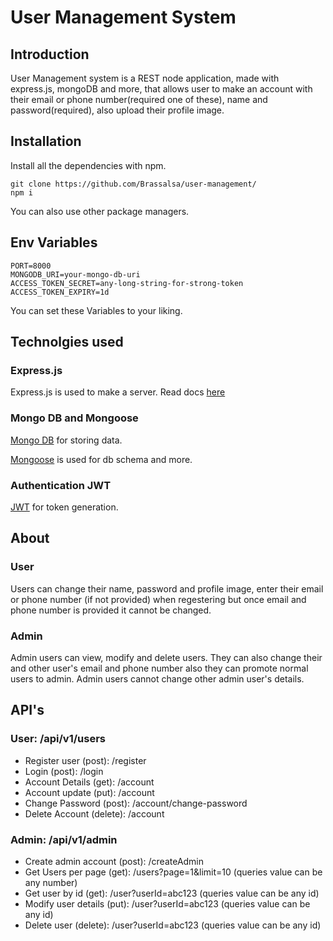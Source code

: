 # User Management System

## Introduction

User Management system is a REST node application, made with express.js, mongoDB and more, that allows user to make an account with their email or phone number(required one of these), name and password(required), also upload their profile image.

## Installation

Install all the dependencies with npm.

```
git clone https://github.com/Brassalsa/user-management/
npm i
```

You can also use other package managers.

## Env Variables

```
PORT=8000
MONGODB_URI=your-mongo-db-uri
ACCESS_TOKEN_SECRET=any-long-string-for-strong-token
ACCESS_TOKEN_EXPIRY=1d
```

You can set these Variables to your liking.

## Technolgies used

### Express.js

Express.js is used to make a server.
Read docs [here](https://expressjs.com/)

### Mongo DB and Mongoose

[Mongo DB](https://www.mongodb.com/) for storing data.

[Mongoose](https://mongoosejs.com/) is used for db schema and more.

### Authentication JWT

[JWT](https://jwt.io/) for token generation.

## About

### User

Users can change their name, password and profile image, enter their email or phone number (if not provided) when regestering but once email and phone number is provided it cannot be changed.

### Admin

Admin users can view, modify and delete users. They can also change their and other user's email and phone number also they can promote normal users to admin. Admin users cannot change other admin user's details.

## API's

### User: /api/v1/users

- Register user (post): /register
- Login (post): /login
- Account Details (get): /account
- Account update (put): /account
- Change Password (post): /account/change-password
- Delete Account (delete): /account

### Admin: /api/v1/admin

- Create admin account (post): /createAdmin
- Get Users per page (get): /users?page=1&limit=10 (queries value can be any number)
- Get user by id (get): /user?userId=abc123 (queries value can be any id)
- Modify user details (put): /user?userId=abc123 (queries value can be any id)
- Delete user (delete): /user?userId=abc123 (queries value can be any id)
